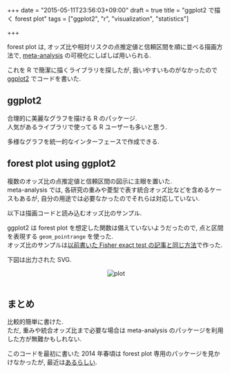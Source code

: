 +++
date = "2015-05-11T23:56:03+09:00"
draft = true
title = "ggplot2 で描く forest plot"
tags = ["ggplot2", "r", "visualization", "statistics"]

+++

forest plot は, オッズ比や相対リスクの点推定値と信頼区間を順に並べる描画方法で, [meta-analysis](http://www.med.osaka-u.ac.jp/pub/kid/clinicaljournalclub8.html) の可視化にしばしば用いられる.

これを R で簡潔に描くライブラリを探したが, 扱いやすいものがなかったので [ggplot2](http://ggplot2.org/) でコードを書いた.

ggplot2
-------

合理的に美麗なグラフを描ける R のパッケージ.  
人気があるライブラリで使ってる R ユーザーも多いと思う.

多様なグラフを統一的なインターフェースで作成できる.

forest plot using ggplot2
-------------------------

複数のオッズ比の点推定値と信頼区間の図示に主眼を置いた.  
meta-analysis では, 各研究の重みや菱型で表す統合オッズ比などを含めるケースもあるが, 自分の用途では必要なかったのでそれらは対応していない.

以下は描画コードと読み込むオッズ比のサンプル.

<script src="https://gist.github.com/dceoy/a3c63540a8722afbc4dd.js?file=forest_plot.R"></script>
<script src="https://gist.github.com/dceoy/a3c63540a8722afbc4dd.js?file=odds_ratio.csv"></script>

ggplot2 は forest plot を想定した関数は備えていないようだったので, 点と区間を表現する `geom_pointrange` を使った.  
オッズ比のサンプルは[以前書いた Fisher exact test の記事と同じ方法](/post/row_fisher_test/)で作った.

下図は出力された SVG.

<div style="text-align: center;">
  <img src="https://rawgit.com/dceoy/a3c63540a8722afbc4dd/raw/plot.svg" alt="plot">
</div>
<br>

まとめ
------

比較的簡単に書けた.  
ただ, 重みや統合オッズ比まで必要な場合は meta-analysis のパッケージを利用した方が無難かもしれない.

このコードを最初に書いた 2014 年春頃は forest plot 専用のパッケージを見かけなかったが, 最近は[あるらしい](http://cran.r-project.org/web/packages/forestplot/vignettes/forestplot.html).


<script>
  amzn_assoc_default_search_key = "ggplot2";
</script>
